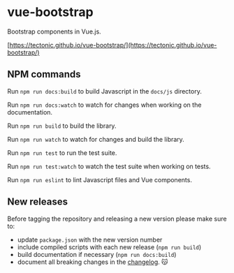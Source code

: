 # vue-bootstrap
Bootstrap components in Vue.js.

[https://tectonic.github.io/vue-bootstrap/](https://tectonic.github.io/vue-bootstrap/)

## NPM commands
Run `npm run docs:build` to build Javascript in the `docs/js` directory.

Run `npm run docs:watch` to watch for changes when working on the documentation.

Run `npm run build` to build the library.

Run `npm run watch` to watch for changes and build the library.

Run `npm run test` to run the test suite.

Run `npm run test:watch` to watch the test suite when working on tests.

Run `npm run eslint` to lint Javascript files and Vue components.

## New releases
Before tagging the repository and releasing a new version please make sure to:

- update `package.json` with the new version number
- include compiled scripts with each new release (`npm run build`)
- build documentation if necessary (`npm run docs:build`)
- document all breaking changes in the [changelog](https://github.com/tectonic/vue-bootstrap/blob/master/CHANGELOG.md). :kissing_cat:
